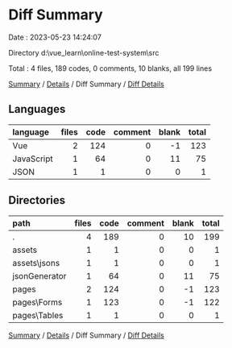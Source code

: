 # Diff Summary

Date : 2023-05-23 14:24:07

Directory d:\\vue_learn\\online-test-system\\src

Total : 4 files,  189 codes, 0 comments, 10 blanks, all 199 lines

[Summary](results.md) / [Details](details.md) / Diff Summary / [Diff Details](diff-details.md)

## Languages
| language | files | code | comment | blank | total |
| :--- | ---: | ---: | ---: | ---: | ---: |
| Vue | 2 | 124 | 0 | -1 | 123 |
| JavaScript | 1 | 64 | 0 | 11 | 75 |
| JSON | 1 | 1 | 0 | 0 | 1 |

## Directories
| path | files | code | comment | blank | total |
| :--- | ---: | ---: | ---: | ---: | ---: |
| . | 4 | 189 | 0 | 10 | 199 |
| assets | 1 | 1 | 0 | 0 | 1 |
| assets\\jsons | 1 | 1 | 0 | 0 | 1 |
| jsonGenerator | 1 | 64 | 0 | 11 | 75 |
| pages | 2 | 124 | 0 | -1 | 123 |
| pages\\Forms | 1 | 123 | 0 | -1 | 122 |
| pages\\Tables | 1 | 1 | 0 | 0 | 1 |

[Summary](results.md) / [Details](details.md) / Diff Summary / [Diff Details](diff-details.md)